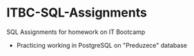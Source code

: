 # ITBC-SQL-Assignments
SQL Assignments for homework on IT Bootcamp

- Practicing working in PostgreSQL on "Preduzece" database
